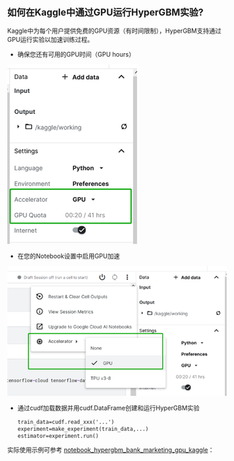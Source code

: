 ## 如何在Kaggle中通过GPU运行HyperGBM实验?



Kaggle中为每个用户提供免费的GPU资源（有时间限制），HyperGBM支持通过GPU运行实验以加速训练过程。


* 确保您还有可用的GPU时间（GPU hours）

![DataCanvas AutoML Toolkit](../images/kaggle_gpu_hours.png)

* 在您的Notebook设置中启用GPU加速

![DataCanvas AutoML Toolkit](../images/kaggle_gpu_setting.png)

* 通过cudf加载数据并用cudf.DataFrame创建和运行HyperGBM实验

    ```
    train_data=cudf.read_xxx('...')
    experiment=make_experiment(train_data,...)
    estimator=experiment.run()
    ```

   


实际使用示例可参考 [notebook_hypergbm_bank_marketing_gpu_kaggle](https://www.kaggle.com/tele6224/notebook-hypergbm-bank-marking-gpu)：



